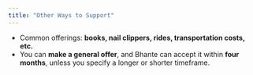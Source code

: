 ```yaml
---
title: "Other Ways to Support"
---
```


- Common offerings: **books, nail clippers, rides, transportation costs, etc.**
- You can **make a general offer**, and Bhante can accept it within **four months**, unless you specify a longer or shorter timeframe.
